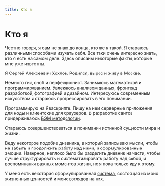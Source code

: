 ```yaml
---
title: Кто я
---
```

# Кто я

Честно говоря, я сам не знаю до конца, кто же я такой. Я стараюсь различными способами изучать себя. Все таки очень интересно знать, кто я есть на самом деле. Здесь описаны некоторые факты, которые мне уже известны.

Я Сергей Алексеевич Хохлов. Родился, вырос и живу в Москве.

Немного гик, сноб и перфекционист. Занимаюсь математикой и программированием. Увлекаюсь анализом данных, фронтенд разработкой, фотографией и дизайном. Интересуюсь современным искусством и стараюсь прогрессировать в его понимании.

Программирую на Яваскрипте. Пишу на нем серверные приложения для ноды и клиентские для браузеров. В разработке сайтов придерживаюсь [БЭМ методологии](https://ru.bem.info/method/).

Стараюсь совершенствоваться в понимании истинной сущности мира и жизни.

Веду некоторое подобие дневника, в который записываю мысли, чтобы не забыть и продолжить работу над ними, и сформулированные эмоции. Наверное, неплохо было бы разделить дневник на части, чтобы лучше структурировать и систематизировать работу над собой, и воспоминания важных моментов жизни, но я пока только иду к этому.

У меня есть некоторая сформулированная [система](/special/plus), состоящая из моих жизненных ценностей и моих взглядов на них.
